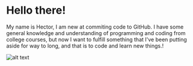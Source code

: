 # Hello there!

My name is Hector, I am new at commiting code to GitHub. I have some general knowledge and understanding of programming and coding from college courses, but now I want to fulfill something that I've been putting aside for way to long, and that is to code and learn new things.!

![alt text](https://github.com/HJohanP/website/assets/34843065/9685ab7f-3c74-43f3-8274-5f5ea95dff88)
